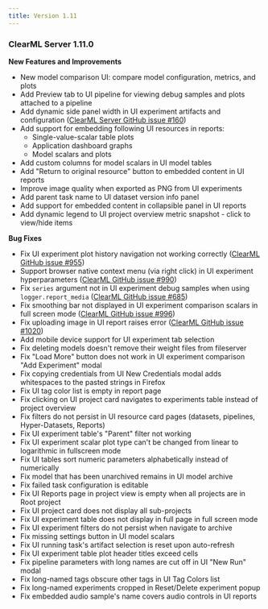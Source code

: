 ```yaml
---
title: Version 1.11
---
```


### ClearML Server 1.11.0

**New Features and Improvements**  
* New model comparison UI: compare model configuration, metrics, and plots
* Add Preview tab to UI pipeline for viewing debug samples and plots attached to a pipeline
* Add dynamic side panel width in UI experiment artifacts and configuration ([ClearML Server GitHub issue #160](https://github.com/clearml/clearml-server/issues/160))
* Add support for embedding following UI resources in reports:
  * Single-value-scalar table plots
  * Application dashboard graphs
  * Model scalars and plots
* Add custom columns for model scalars in UI model tables
* Add "Return to original resource" button to embedded content in UI reports
* Improve image quality when exported as PNG from UI experiments
* Add parent task name to UI dataset version info panel
* Add support for embedded content in collapsible panel in UI reports
* Add dynamic legend to UI project overview metric snapshot - click to view/hide items 

**Bug Fixes**

* Fix UI experiment plot history navigation not working correctly ([ClearML GitHub issue #955](https://github.com/clearml/clearml/issues/955))
* Support browser native context menu (via right click) in UI experiment hyperparameters ([ClearML GitHub issue #990](https://github.com/clearml/clearml/issues/990))
* Fix `series` argument not in UI experiment debug samples when using `logger.report_media` ([ClearML GitHub issue #685](https://github.com/clearml/clearml/issues/685))
* Fix smoothing bar not displayed in UI experiment comparison scalars in full screen mode ([ClearML GitHub issue #996](https://github.com/clearml/clearml/issues/996))
* Fix uploading image in UI report raises error ([ClearML GitHub issue #1020](https://github.com/clearml/clearml/issues/1020))
* Add mobile device support for UI experiment tab selection
* Fix deleting models doesn't remove their weight files from fileserver
* Fix "Load More" button does not work in UI experiment comparison "Add Experiment" modal
* Fix copying credentials from UI New Credentials modal adds whitespaces to the pasted strings in Firefox
* Fix UI tag color list is empty in report page
* Fix clicking on UI project card navigates to experiments table instead of project overview
* Fix filters do not persist in UI resource card pages (datasets, pipelines, Hyper-Datasets, Reports)
* Fix UI experiment table's "Parent" filter not working
* Fix UI experiment scalar plot type can't be changed from linear to logarithmic in fullscreen mode
* Fix UI tables sort numeric parameters alphabetically instead of numerically
* Fix model that has been unarchived remains in UI model archive
* Fix failed task configuration is editable
* Fix UI Reports page in project view is empty when all projects are in Root project
* Fix UI project card does not display all sub-projects
* Fix UI experiment table does not display in full page in full screen mode
* Fix UI experiment filters do not persist when navigate to archive
* Fix missing settings button in UI model scalars
* Fix UI running task's artifact selection is reset upon auto-refresh
* Fix UI experiment table plot header titles exceed cells
* Fix pipeline parameters with long names are cut off in UI "New Run" modal
* Fix long-named tags obscure other tags in UI Tag Colors list
* Fix long-named experiments cropped in Reset/Delete experiment popup
* Fix embedded audio sample's name covers audio controls in UI reports
 